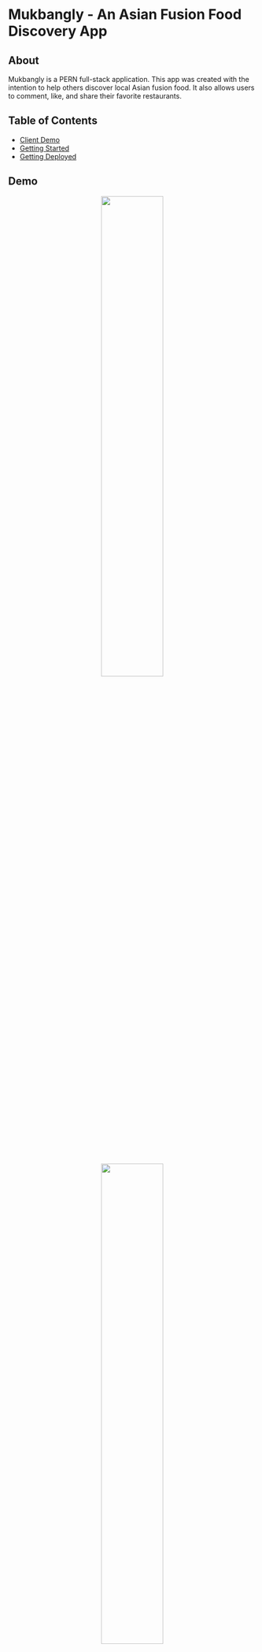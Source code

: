 # **Mukbangly - An Asian Fusion Food Discovery App**

## **About** ##

Mukbangly is a PERN full-stack application. This app was created with the intention to help others discover local Asian fusion food. It also allows users to comment, like, and share their favorite restaurants.

## **Table of Contents**

- [Client Demo](#demo)
- [Getting Started](#development)
- [Getting Deployed](#usage)

## **Demo** ##

<p align="center">
<img src="https://media.giphy.com/media/6XCLT3mz5EpdgKy7Iz/giphy.gif" width="50%"></p>

<p align="center">
<img src="https://hackreactor-restaurant-images.s3-us-west-2.amazonaws.com/static-images/mukbangly-img2.png" width="50%"></p>

<p align="center">
<img src="https://hackreactor-restaurant-images.s3-us-west-2.amazonaws.com/static-images/mukbangly-img1.png" width="50%"></p>

## **Technologies / Frameworks Used** ##

- PostgreSQL
- Express.js
- React
- Node.js
- Styled Components

## **Development** ##

Install the dependencies by running `npm install --save` at the root directory.

## **Usage** ##

To deploy, run `npm start` and `npm run react-dev`. Run locally on [http://localhost:3000](http://localhost:3000) on your local browser to view the app.



